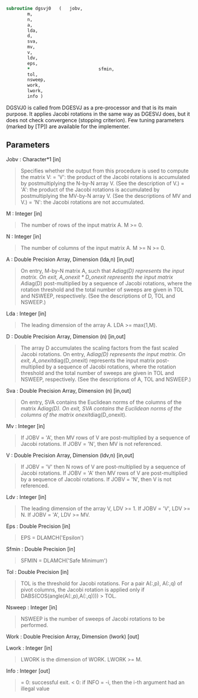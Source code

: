 ```fortran
subroutine dgsvj0	(	jobv,
		m,
		n,
		a,
		lda,
		d,
		sva,
		mv,
		v,
		ldv,
		eps,
		*                          sfmin,
		tol,
		nsweep,
		work,
		lwork,
		info )
```

 DGSVJ0 is called from DGESVJ as a pre-processor and that is its main
 purpose. It applies Jacobi rotations in the same way as DGESVJ does, but
 it does not check convergence (stopping criterion). Few tuning
 parameters (marked by [TP]) are available for the implementer.

## Parameters
Jobv : Character*1 [in]
> Specifies whether the output from this procedure is used
> to compute the matrix V:
> = 'V': the product of the Jacobi rotations is accumulated
> by postmultiplying the N-by-N array V.
> (See the description of V.)
> = 'A': the product of the Jacobi rotations is accumulated
> by postmultiplying the MV-by-N array V.
> (See the descriptions of MV and V.)
> = 'N': the Jacobi rotations are not accumulated.

M : Integer [in]
> The number of rows of the input matrix A.  M >= 0.

N : Integer [in]
> The number of columns of the input matrix A.
> M >= N >= 0.

A : Double Precision Array, Dimension (lda,n) [in,out]
> On entry, M-by-N matrix A, such that A*diag(D) represents
> the input matrix.
> On exit,
> A_onexit * D_onexit represents the input matrix A*diag(D)
> post-multiplied by a sequence of Jacobi rotations, where the
> rotation threshold and the total number of sweeps are given in
> TOL and NSWEEP, respectively.
> (See the descriptions of D, TOL and NSWEEP.)

Lda : Integer [in]
> The leading dimension of the array A.  LDA >= max(1,M).

D : Double Precision Array, Dimension (n) [in,out]
> The array D accumulates the scaling factors from the fast scaled
> Jacobi rotations.
> On entry, A*diag(D) represents the input matrix.
> On exit, A_onexit*diag(D_onexit) represents the input matrix
> post-multiplied by a sequence of Jacobi rotations, where the
> rotation threshold and the total number of sweeps are given in
> TOL and NSWEEP, respectively.
> (See the descriptions of A, TOL and NSWEEP.)

Sva : Double Precision Array, Dimension (n) [in,out]
> On entry, SVA contains the Euclidean norms of the columns of
> the matrix A*diag(D).
> On exit, SVA contains the Euclidean norms of the columns of
> the matrix onexit*diag(D_onexit).

Mv : Integer [in]
> If JOBV = 'A', then MV rows of V are post-multiplied by a
> sequence of Jacobi rotations.
> If JOBV = 'N',   then MV is not referenced.

V : Double Precision Array, Dimension (ldv,n) [in,out]
> If JOBV = 'V' then N rows of V are post-multiplied by a
> sequence of Jacobi rotations.
> If JOBV = 'A' then MV rows of V are post-multiplied by a
> sequence of Jacobi rotations.
> If JOBV = 'N',   then V is not referenced.

Ldv : Integer [in]
> The leading dimension of the array V,  LDV >= 1.
> If JOBV = 'V', LDV >= N.
> If JOBV = 'A', LDV >= MV.

Eps : Double Precision [in]
> EPS = DLAMCH('Epsilon')

Sfmin : Double Precision [in]
> SFMIN = DLAMCH('Safe Minimum')

Tol : Double Precision [in]
> TOL is the threshold for Jacobi rotations. For a pair
> A(:,p), A(:,q) of pivot columns, the Jacobi rotation is
> applied only if DABS(COS(angle(A(:,p),A(:,q)))) > TOL.

Nsweep : Integer [in]
> NSWEEP is the number of sweeps of Jacobi rotations to be
> performed.

Work : Double Precision Array, Dimension (lwork) [out]

Lwork : Integer [in]
> LWORK is the dimension of WORK. LWORK >= M.

Info : Integer [out]
> = 0:  successful exit.
> < 0:  if INFO = -i, then the i-th argument had an illegal value

